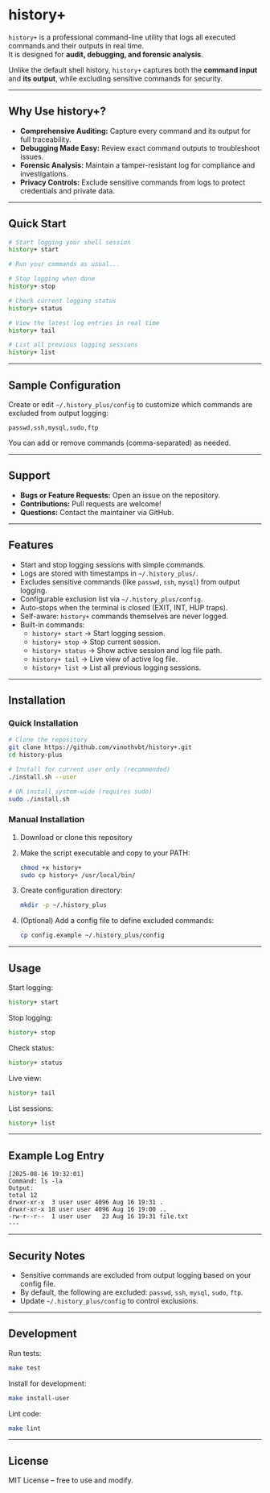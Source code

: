 # history+

`history+` is a professional command-line utility that logs all executed commands and their outputs in real time.  
It is designed for **audit, debugging, and forensic analysis**.  

Unlike the default shell history, `history+` captures both the **command input** and **its output**, while excluding sensitive commands for security.

---
## Why Use history+?

- **Comprehensive Auditing:** Capture every command and its output for full traceability.
- **Debugging Made Easy:** Review exact command outputs to troubleshoot issues.
- **Forensic Analysis:** Maintain a tamper-resistant log for compliance and investigations.
- **Privacy Controls:** Exclude sensitive commands from logs to protect credentials and private data.

---

## Quick Start

```bash
# Start logging your shell session
history+ start

# Run your commands as usual...

# Stop logging when done
history+ stop

# Check current logging status
history+ status

# View the latest log entries in real time
history+ tail

# List all previous logging sessions
history+ list
```

---

## Sample Configuration

Create or edit `~/.history_plus/config` to customize which commands are excluded from output logging:

```text
passwd,ssh,mysql,sudo,ftp
```

You can add or remove commands (comma-separated) as needed.

---

## Support

- **Bugs or Feature Requests:** Open an issue on the repository.
- **Contributions:** Pull requests are welcome!
- **Questions:** Contact the maintainer via GitHub.

---
## Features

- Start and stop logging sessions with simple commands.
- Logs are stored with timestamps in `~/.history_plus/`.
- Excludes sensitive commands (like `passwd`, `ssh`, `mysql`) from output logging.
- Configurable exclusion list via `~/.history_plus/config`.
- Auto-stops when the terminal is closed (EXIT, INT, HUP traps).
- Self-aware: `history+` commands themselves are never logged.
- Built-in commands:
  - `history+ start` → Start logging session.
  - `history+ stop` → Stop current session.
  - `history+ status` → Show active session and log file path.
  - `history+ tail` → Live view of active log file.
  - `history+ list` → List all previous logging sessions.

---

## Installation

### Quick Installation

```bash
# Clone the repository
git clone https://github.com/vinothvbt/history+.git
cd history-plus

# Install for current user only (recommended)
./install.sh --user

# OR install system-wide (requires sudo)
sudo ./install.sh
```

### Manual Installation

1. Download or clone this repository
2. Make the script executable and copy to your PATH:

   ```bash
   chmod +x history+
   sudo cp history+ /usr/local/bin/
   ```

3. Create configuration directory:

   ```bash
   mkdir -p ~/.history_plus
   ```

4. (Optional) Add a config file to define excluded commands:

   ```bash
   cp config.example ~/.history_plus/config
   ```

---

## Usage

Start logging:
```bash
history+ start
```

Stop logging:
```bash
history+ stop
```

Check status:
```bash
history+ status
```

Live view:
```bash
history+ tail
```

List sessions:
```bash
history+ list
```

---

## Example Log Entry

```
[2025-08-16 19:32:01]
Command: ls -la
Output:
total 12
drwxr-xr-x  3 user user 4096 Aug 16 19:31 .
drwxr-xr-x 18 user user 4096 Aug 16 19:00 ..
-rw-r--r--  1 user user   23 Aug 16 19:31 file.txt
---
```

---

## Security Notes

- Sensitive commands are excluded from output logging based on your config file.
- By default, the following are excluded: `passwd`, `ssh`, `mysql`, `sudo`, `ftp`.
- Update `~/.history_plus/config` to control exclusions.

---

## Development

Run tests:
```bash
make test
```

Install for development:
```bash
make install-user
```

Lint code:
```bash
make lint
```

---

## License

MIT License – free to use and modify.
